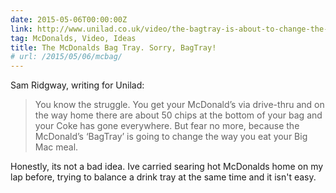 ```yaml
---
date: 2015-05-06T00:00:00Z
link: http://www.unilad.co.uk/video/the-bagtray-is-about-to-change-the-way-you-eat-mcdonalds/
tag: McDonalds, Video, Ideas
title: The McDonalds Bag Tray. Sorry, BagTray!
# url: /2015/05/06/mcbag/
---
```


Sam Ridgway, writing for Unilad:

> You know the struggle. You get your McDonald’s via drive-thru and on the way home there are about 50 chips at the bottom of your bag and your Coke has gone everywhere.
>But fear no more, because the McDonald’s ‘BagTray’ is going to change the way you eat your Big Mac meal.

Honestly, its not a bad idea. Ive carried searing hot McDonalds home on my lap before, trying to balance a drink tray at the same time and it isn't easy.
